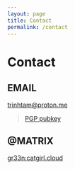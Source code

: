 ```yaml
---
layout: page
title: Contact
permalink: /contact
---
```


# Contact

## EMAIL
trinhtam@proton.me
> [PGP pubkey](https://raw.githubusercontent.com/gr33n-lov3r/pubkey/refs/heads/main/trinhtam%40proton.me_0x6B0A51CD_public.asc)

## @MATRIX
[gr33n:catgirl.cloud](https://matrix.to/#/@gr33n:catgirl.cloud)


